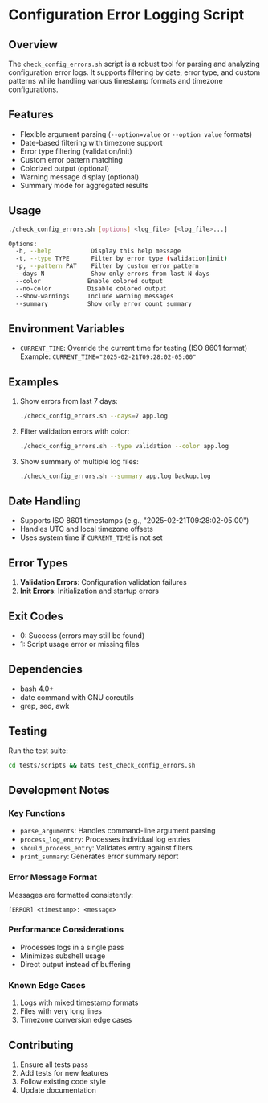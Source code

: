 # Configuration Error Logging Script

## Overview
The `check_config_errors.sh` script is a robust tool for parsing and analyzing configuration error logs. It supports filtering by date, error type, and custom patterns while handling various timestamp formats and timezone configurations.

## Features
- Flexible argument parsing (`--option=value` or `--option value` formats)
- Date-based filtering with timezone support
- Error type filtering (validation/init)
- Custom error pattern matching
- Colorized output (optional)
- Warning message display (optional)
- Summary mode for aggregated results

## Usage
```bash
./check_config_errors.sh [options] <log_file> [<log_file>...]

Options:
  -h, --help           Display this help message
  -t, --type TYPE      Filter by error type (validation|init)
  -p, --pattern PAT    Filter by custom error pattern
  --days N             Show only errors from last N days
  --color             Enable colored output
  --no-color          Disable colored output
  --show-warnings     Include warning messages
  --summary           Show only error count summary
```

## Environment Variables
- `CURRENT_TIME`: Override the current time for testing (ISO 8601 format)
  Example: `CURRENT_TIME="2025-02-21T09:28:02-05:00"`

## Examples
1. Show errors from last 7 days:
   ```bash
   ./check_config_errors.sh --days=7 app.log
   ```

2. Filter validation errors with color:
   ```bash
   ./check_config_errors.sh --type validation --color app.log
   ```

3. Show summary of multiple log files:
   ```bash
   ./check_config_errors.sh --summary app.log backup.log
   ```

## Date Handling
- Supports ISO 8601 timestamps (e.g., "2025-02-21T09:28:02-05:00")
- Handles UTC and local timezone offsets
- Uses system time if `CURRENT_TIME` is not set

## Error Types
1. **Validation Errors**: Configuration validation failures
2. **Init Errors**: Initialization and startup errors

## Exit Codes
- 0: Success (errors may still be found)
- 1: Script usage error or missing files

## Dependencies
- bash 4.0+
- date command with GNU coreutils
- grep, sed, awk

## Testing
Run the test suite:
```bash
cd tests/scripts && bats test_check_config_errors.sh
```

## Development Notes

### Key Functions
- `parse_arguments`: Handles command-line argument parsing
- `process_log_entry`: Processes individual log entries
- `should_process_entry`: Validates entry against filters
- `print_summary`: Generates error summary report

### Error Message Format
Messages are formatted consistently:
```
[ERROR] <timestamp>: <message>
```

### Performance Considerations
- Processes logs in a single pass
- Minimizes subshell usage
- Direct output instead of buffering

### Known Edge Cases
1. Logs with mixed timestamp formats
2. Files with very long lines
3. Timezone conversion edge cases

## Contributing
1. Ensure all tests pass
2. Add tests for new features
3. Follow existing code style
4. Update documentation
